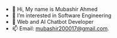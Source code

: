 - 👋 Hi, My name is Mubashir Ahmed
- 👀 I’m interested in Software Engineering
- 🌱 Web and AI Chatbot Developer 
- 📫 Email: mubashir200017@gmail.com.
